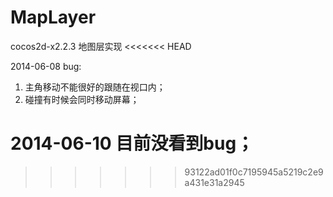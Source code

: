 MapLayer
========

cocos2d-x2.2.3 地图层实现 
<<<<<<< HEAD

2014-06-08
bug: 
1. 主角移动不能很好的跟随在视口内；
2. 碰撞有时候会同时移动屏幕；

2014-06-10
目前没看到bug；
=======
>>>>>>> 93122ad01f0c7195945a5219c2e9a431e31a2945
